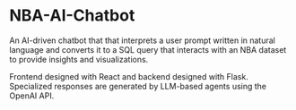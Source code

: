 # NBA-AI-Chatbot

An AI-driven chatbot that that interprets a user prompt written in natural language and converts it to a SQL query that interacts with an NBA dataset to provide insights and visualizations.

Frontend designed with React and backend designed with Flask. Specialized responses are generated by LLM-based agents using the OpenAI API.
